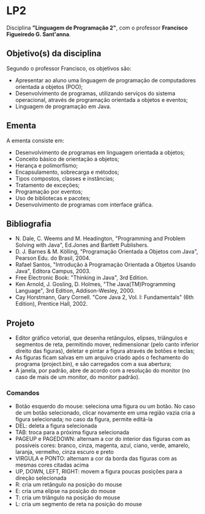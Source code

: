 # LP2
Disciplina **"Linguagem de Programação 2"**, com o professor **Francisco Figueiredo G. Sant'anna**.

##  Objetivo(s) da disciplina
Segundo o professor Francisco, os objetivos são:
- Apresentar ao aluno uma linguagem de programação de computadores orientada a objetos (POO);
- Desenvolvimento de programas, utilizando serviços do sistema operacional, através de programação orientada a objetos e eventos;
- Linguagem de programação em Java.

## Ementa
A ementa consiste em:
- Desenvolvimento de programas em linguagem orientada a objetos;
- Conceito básico de orientação a objetos;
- Herança e polimorfismo;
- Encapsulamento, sobrecarga e métodos;
- Tipos compostos, classes e instâncias;
- Tratamento de exceções;
- Programação por eventos;
- Uso de bibliotecas e pacotes;
- Desenvolvimento de programas com interface gráfica.

## Bibliografia
- N. Dale, C. Weems and M. Headington, "Programming and Problem Solving with Java", Ed.Jones and Bartlett Publishers.
- D. J. Barnes & M. Kölling, "Programação Orientada a Objetos com Java", Pearson Edu. do Brasil, 2004.
- Rafael Santos, "Introdução à Programação Orientada a Objetos Usando Java", Editora Campus, 2003.
- Free Electronic Book: "Thinking in Java", 3rd Edition.
- Ken Arnold, J. Gosling, D. Holmes, "The Java(TM)Programming Language", 3rd Edition, Addison-Wesley, 2000.
- Cay Horstmann, Gary Cornell. "Core Java 2, Vol. I: Fundamentals" (6th Edition), Prentice Hall, 2002.

## Projeto
- Editor gráfico vetorial, que desenha retângulos, elipses, triângulos e segmentos de reta, permitindo mover, redimensionar (pelo canto inferior direito das figuras),
deletar e pintar a figura através de botões e teclas;
- As figuras ficam salvas em um arquivo criado após o fechamento do programa (project.bin), e são carregados
com a sua abertura;
- A janela, por padrão, abre de acordo com a resolução do monitor (no caso de mais de um monitor, do monitor padrão).

### Comandos
- Botão esquerdo do mouse: seleciona uma figura ou um botão. No caso de um botão selecionado, clicar novamente em uma
região vazia cria a figura selecionada; no caso da figura, permite editá-la
- DEL: deleta a figura selecionada
- TAB: troca para a próxima figura selecionada
- PAGEUP e PAGEDOWN: alternam a cor do interior das figuras com as possíveis cores: branco, cinza, magenta, azul, ciano, verde, amarelo, laranja, vermelho, cinza escuro e preto
- VIRGULA e PONTO: alternam a cor da borda das figuras com as mesmas cores citadas acima
- UP, DOWN, LEFT, RIGHT: movem a figura poucas posições para a direção selecionada
- R: cria um retângulo na posição do mouse
- E: cria uma elipse na posição do mouse
- T: cria um triângulo na posição do mouse
- L: cria um segmento de reta na posição do mouse
